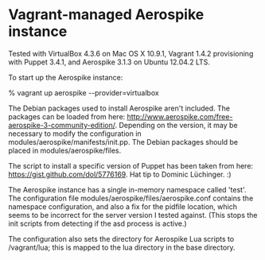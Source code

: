 Vagrant-managed Aerospike instance
==================================

Tested with VirtualBox 4.3.6 on Mac OS X 10.9.1, Vagrant 1.4.2 provisioning
with Puppet 3.4.1, and Aerospike 3.1.3 on Ubuntu 12.04.2 LTS.

To start up the Aerospike instance:

% vagrant up aerospike --provider=virtualbox

The Debian packages used to install Aerospike aren't included. The packages
can be loaded from here: http://www.aerospike.com/free-aerospike-3-community-edition/.
Depending on the version, it may be necessary to modify the configuration in 
modules/aerospike/manifests/init.pp. The Debian packages should be placed in
modules/aerospike/files.

The script to install a specific version of Puppet has been taken from here: https://gist.github.com/dol/5776169.
Hat tip to Dominic Lüchinger. :)

The Aerospike instance has a single in-memory namespace called 'test'. The
configuration file modules/aerospike/files/aerospike.conf contains the
namespace configuration, and also a fix for the pidfile location, which seems
to be incorrect for the server version I tested against. (This stops the init
scripts from detecting if the asd process is active.)

The configuration also sets the directory for Aerospike Lua scripts to
/vagrant/lua; this is mapped to the lua directory in the base directory.
